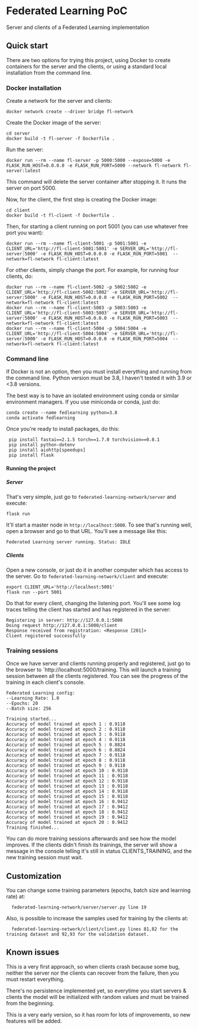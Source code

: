# Federated Learning PoC
Server and clients of a Federated Learning implementation

## Quick start

There are two options for trying this project, using Docker to create containers for the server and the clients, or
using a standard local installation from the command line.

### Docker installation

Create a network for the server and clients:

    docker network create --driver bridge fl-network

Create the Docker image of the server:
    
    cd server
    docker build -t fl-server -f Dockerfile .
    
Run the server:

    docker run --rm --name fl-server -p 5000:5000 --expose=5000 -e FLASK_RUN_HOST=0.0.0.0 -e FLASK_RUN_PORT=5000 --network fl-network fl-server:latest

This command will delete the server container after stopping it. It runs the server on port 5000.

Now, for the client, the first step is creating the Docker image:

    cd client
    docker build -t fl-client -f Dockerfile .
    
Then, for starting a client running on port 5001 (you can use whatever free port you want):

    docker run --rm --name fl-client-5001 -p 5001:5001 -e CLIENT_URL='http://fl-client-5001:5001' -e SERVER_URL='http://fl-server:5000' -e FLASK_RUN_HOST=0.0.0.0 -e FLASK_RUN_PORT=5001  --network=fl-network fl-client:latest
    
For other clients, simply change the port. For example, for running four clients, do:

    docker run --rm --name fl-client-5002 -p 5002:5002 -e CLIENT_URL='http://fl-client-5002:5002' -e SERVER_URL='http://fl-server:5000' -e FLASK_RUN_HOST=0.0.0.0 -e FLASK_RUN_PORT=5002  --network=fl-network fl-client:latest
    docker run --rm --name fl-client-5003 -p 5003:5003 -e CLIENT_URL='http://fl-client-5003:5003' -e SERVER_URL='http://fl-server:5000' -e FLASK_RUN_HOST=0.0.0.0 -e FLASK_RUN_PORT=5003  --network=fl-network fl-client:latest
    docker run --rm --name fl-client-5004 -p 5004:5004 -e CLIENT_URL='http://fl-client-5004:5004' -e SERVER_URL='http://fl-server:5000' -e FLASK_RUN_HOST=0.0.0.0 -e FLASK_RUN_PORT=5004  --network=fl-network fl-client:latest
    
    
### Command line
If Docker is not an option, then you must install everything and running from the command line.
Python version must be 3.8, I haven't tested it with 3.9 or <3.8 versions.

The best way is to have an isolated environment using conda or similar environment managers.
If you use miniconda or conda, just do:

    conda create --name fedlearning python=3.8
    conda activate fedlearning

Once you're ready to install packages, do this:

     pip install fastai==2.1.5 torch==1.7.0 torchvision==0.8.1
     pip install python-dotenv
     pip install aiohttp[speedups]
     pip install flask
    
#### Running the project   
##### Server
That's very simple, just go to `federated-learning-network/server` and execute:

    flask run
    
It'll start a master node in `http://localhost:5000`. To see that's running well, open a browser and go to that URL.
You'll see a message like this:

    Federated Learning server running. Status: IDLE
    
##### Clients
Open a new console, or just do it in another computer which has access to the server.
Go to `federated-learning-network/client` and execute:

    export CLIENT_URL='http://localhost:5001'
    flask run --port 5001
    
Do that for every client, changing the listening port. You'll see some log traces telling the client 
has started and has registered in the server:

    Registering in server: http://127.0.0.1:5000
    Doing request http://127.0.0.1:5000/client
    Response received from registration: <Response [201]>
    Client registered successfully
    
### Training sessions
Once we have server and clients running properly and registered, just go to the browser to `http://localhost:5000/training.
This will launch a training session between all the clients registered. You can see the progress of the training in each 
client's console.

    Federated Learning config:
    --Learning Rate: 1.0
    --Epochs: 20
    --Batch size: 256
    
    Training started...
    Accuracy of model trained at epoch 1 : 0.9118
    Accuracy of model trained at epoch 2 : 0.9118
    Accuracy of model trained at epoch 3 : 0.9118
    Accuracy of model trained at epoch 4 : 0.9118
    Accuracy of model trained at epoch 5 : 0.8824
    Accuracy of model trained at epoch 6 : 0.8824
    Accuracy of model trained at epoch 7 : 0.9118
    Accuracy of model trained at epoch 8 : 0.9118
    Accuracy of model trained at epoch 9 : 0.9118
    Accuracy of model trained at epoch 10 : 0.9118
    Accuracy of model trained at epoch 11 : 0.9118
    Accuracy of model trained at epoch 12 : 0.9118
    Accuracy of model trained at epoch 13 : 0.9118
    Accuracy of model trained at epoch 14 : 0.9118
    Accuracy of model trained at epoch 15 : 0.9118
    Accuracy of model trained at epoch 16 : 0.9412
    Accuracy of model trained at epoch 17 : 0.9412
    Accuracy of model trained at epoch 18 : 0.9412
    Accuracy of model trained at epoch 19 : 0.9412
    Accuracy of model trained at epoch 20 : 0.9412
    Training finished...

You can do more training sessions afterwards and see how the model improves. If the clients didn't finish its trainings, 
the server will show a message in the console telling it's still in status CLIENTS_TRAINING, and the new 
training session must wait.

## Customization
You can change some training parameters (epochs, batch size and learning rate) at:

      federated-learning-network/server/server.py line 19
      
Also, is possible to increase the samples used for training by the clients at:

      federated-learning-network/client/client.py lines 81,82 for the training dataset and 92,93 for the validation dataset.
      
## Known issues
This is a very first approach, so when clients crash because some bug, neither the server nor the clients can recover 
from the failure, then you must restart everything.

There's no persistence implemented yet, so everytime you start servers & clients the model will be initialized with 
random values and must be trained from the beginning.

This is a very early version, so it has room for lots of improvements, so new features will be added.

